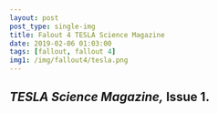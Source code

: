 ```yaml
---
layout: post
post_type: single-img
title: Falout 4 TESLA Science Magazine
date: 2019-02-06 01:03:00
tags: [fallout, fallout 4]
img1: /img/fallout4/tesla.png
---
```

## *TESLA Science Magazine,* Issue 1.
